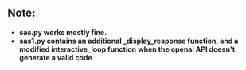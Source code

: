 ## Note:
- **sas.py works mostly fine.**
- **sas1.py contains an additional _display_response function, and a modified interactive_loop function when the openai API doesn't generate a valid code**
